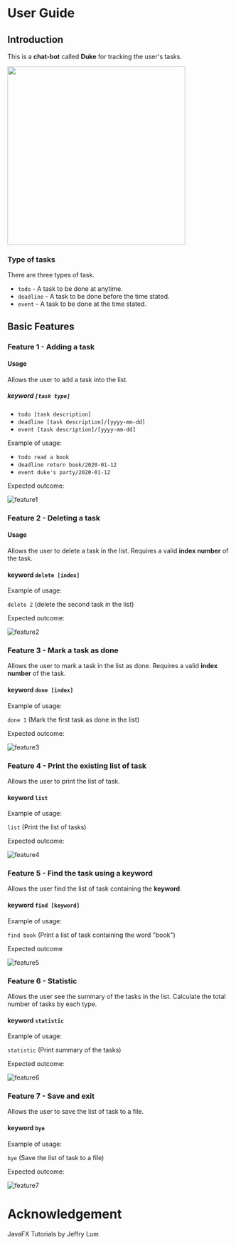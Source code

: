 # User Guide

## Introduction
This is a **chat-bot** called **Duke** for tracking the user's tasks.

<img src="Ui.png" width="400">

### Type of tasks
There are three types of task.

* `todo` - A task to be done at anytime.
* `deadline` - A task to be done before the time stated.
* `event` - A task to be done at the time stated.

## Basic Features 

### Feature 1 - Adding a task

#### Usage
Allows the user to add a task into the list.

##### keyword `[task type]`
* `todo [task description]`
* `deadline [task description]/[yyyy-mm-dd]`
* `event [task description]/[yyyy-mm-dd]` 

Example of usage: 

* `todo read a book`
* `deadline return book/2020-01-12`
* `event duke's party/2020-01-12`

Expected outcome:

![feature1](../screenshot/feature1.png)
### Feature 2 - Deleting a task

#### Usage
Allows the user to delete a task in the list.
Requires a valid **index number** of the task.


#### keyword `delete [index]`

Example of usage:

`delete 2` (delete the second task in the list)

Expected outcome:

![feature2](../screenshot/feature2.png)

### Feature 3 - Mark a task as done
Allows the user to mark a task in the list as done.
Requires a valid **index number** of the task.

#### keyword `done [index]`

Example of usage:

`done 1` (Mark the first task as done in the list)

Expected outcome:

![feature3](../screenshot/feature3.png)

### Feature 4 - Print the existing list of task
Allows the user to print the list of task.

#### keyword `list`

Example of usage:

`list` (Print the list of tasks)

Expected outcome:

![feature4](../screenshot/feature4.png)

### Feature 5 - Find the task using a **keyword**
Allows the user find the list of task containing the **keyword**.

#### keyword `find [keyword]`

Example of usage:

`find book` (Print a list of task containing the word "book")

Expected outcome

![feature5](../screenshot/feature5.png)

### Feature 6 - Statistic
Allows the user see the summary of the tasks in the list.
Calculate the total number of tasks by each type.

#### keyword `statistic`

Example of usage:

`statistic` (Print summary of the tasks)

Expected outcome:

![feature6](../screenshot/feature6.png)

### Feature 7 - Save and exit
Allows the user to save the list of task to a file.

#### keyword `bye`

Example of usage:

`bye` (Save the list of task to a file)

Expected outcome:

![feature7](../screenshot/feature7.png)

# Acknowledgement
JavaFX Tutorials by Jeffry Lum

